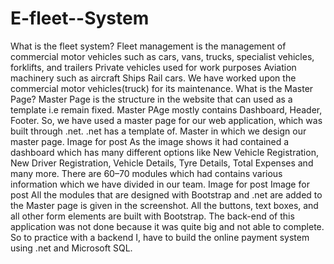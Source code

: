 # E-fleet--System

What is the fleet system?
Fleet management is the management of commercial motor vehicles such as cars, vans, trucks, specialist vehicles, forklifts, and trailers Private vehicles used for work purposes Aviation machinery such as aircraft Ships Rail cars.
We have worked upon the commercial motor vehicles(truck) for its maintenance.
What is the Master Page?
Master Page is the structure in the website that can used as a template i.e remain fixed. Master PAge mostly contains Dashboard, Header, Footer.
So, we have used a master page for our web application, which was built through .net.
.net has a template of. Master in which we design our master page.
Image for post
As the image shows it had contained a dashboard which has many different options like New Vehicle Registration, New Driver Registration, Vehicle Details, Tyre Details, Total Expenses and many more.
There are 60–70 modules which had contains various information which we have divided in our team.
Image for post
Image for post
All the modules that are designed with Bootstrap and .net are added to the Master page is given in the screenshot. All the buttons, text boxes, and all other form elements are built with Bootstrap.
The back-end of this application was not done because it was quite big and not able to complete. So to practice with a backend I, have to build the online payment system using .net and Microsoft SQL.
